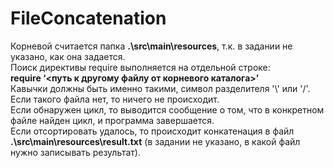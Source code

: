 # FileConcatenation 
Корневой считается папка **.\src\main\resources**, т.к. в задании не указано, как она задается.  
Поиск директивы require выполняется на отдельной строке:  
**require ‘<путь к другому файлу от корневого каталога>’**  
Кавычки должны быть именно такими, символ разделителя '\\' или '/'. Если такого файла нет, то ничего не происходит.  
Если обнаружен цикл, то выводится сообщение о том, что в конкретном файле найден цикл, и программа завершается.  
Если отсортировать удалось, то происходит конкатенация в файл **.\src\main\resources\result.txt** (в задании не указано, в какой файл нужно записывать результат).  
